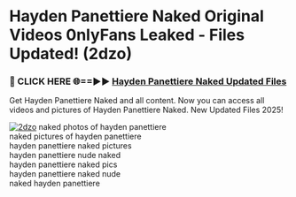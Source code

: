 # Hayden Panettiere Naked Original Videos 0nlyFans Leaked - Files Updated! (2dzo)

<h3>🔴 CLICK HERE 🌐==►► <a href="https://tinyurl.com/yckcrads" rel="nofollow">Hayden Panettiere Naked Updated Files</a></h3>

Get Hayden Panettiere Naked and all content. Now you can access all videos and pictures of Hayden Panettiere Naked. New Updated Files 2025!

[![2dzo](https://i.imgur.com/hpKpOFt.gif)](https://tinyurl.com/yckcrads)
naked photos of hayden panettiere<br>
naked pictures of hayden panettiere<br>
hayden panettiere naked pictures<br>
hayden panettiere nude naked<br>
hayden panettiere naked pics<br>
hayden panettiere naked nude<br>
naked hayden panettiere
